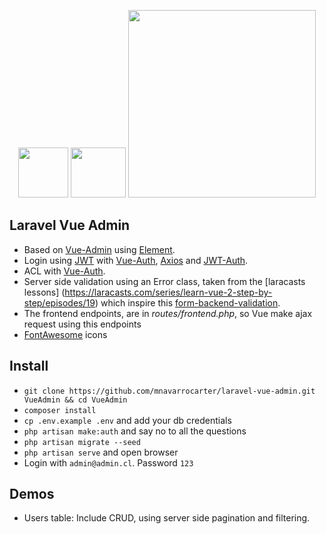 <p align="center">
    <img  height="80" src="https://cdn.rawgit.com/ElemeFE/element/dev/element_logo.svg">
    <img width="88" height="80" src="https://vuejs.org/images/logo.png">
    <img width="300" src="https://laravel.com/assets/img/components/logo-laravel.svg">
</p>

## Laravel Vue Admin

- Based on [Vue-Admin](https://github.com/taylorchen709/vue-admin) using [Element](http://element.eleme.io/).
- Login using [JWT](https://jwt.io/) with [Vue-Auth](https://github.com/websanova/vue-auth), [Axios](https://github.com/mzabriskie/axios) and [JWT-Auth](https://github.com/tymondesigns/jwt-auth).
- ACL with [Vue-Auth](https://github.com/websanova/vue-auth).
- Server side validation using an Error class, taken from the [laracasts lessons] (https://laracasts.com/series/learn-vue-2-step-by-step/episodes/19) which inspire this [form-backend-validation](https://github.com/spatie/form-backend-validation).
- The frontend endpoints, are in *routes/frontend.php*, so Vue make ajax request using this endpoints
- [FontAwesome](http://fontawesome.io/icons/) icons

## Install

- `git clone https://github.com/mnavarrocarter/laravel-vue-admin.git VueAdmin && cd VueAdmin`
- `composer install`
- `cp .env.example .env` and add your db credentials
- `php artisan make:auth` and say no to all the questions
- `php artisan migrate --seed`
- `php artisan serve` and open browser
- Login with `admin@admin.cl`. Password `123`

## Demos

- Users table: Include CRUD, using server side pagination and filtering.
